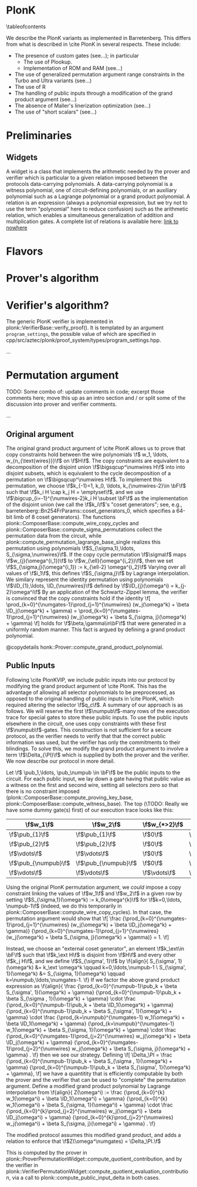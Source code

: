 # PlonK
\tableofcontents

We describe the PlonK variants as implemented in Barretenberg. This differs from what is described in \cite PlonK in several respects. These include:
 - The presence of custom gates (see...); in particular
     - The use of Plookup.
     - Implementation of ROM and RAM (see...)
 - The use of generalized permutation argument range constraints in the Turbo and Ultra variants (see...)
 - The use of R
 - The handling of public inputs through a modification of the grand product argument (see...)
 - The absence of Maller's linerization optimization (see...)
 - The use of "short scalars" (see...)


# Preliminaries
## Widgets
A widget is a class that implements the arithmetic needed by the prover and verifier which is particular to a given relation imposed between the protocols data-carrying polynomials. A data-carrying polynomial is a witness polynomial, one of circuit-defining polynomials, or an auxiliary polynomial such as a Lagrange polynomial or a grand product polynomial. A relation is an expression (always a polynomial expression, but we try not to use the term "polynomial" here to reduce confusion) such as the arithmetic relation, which enables a simultaneous generalization of addition and multiplication gates. A complete list of relations is available here: [link to nowhere](...todo.)
# Flavors

# Prover's algorithm

# Verifier's algorithm?
The generic PlonK verifier is implemented in plonk::VerifierBase::verify_proof(). It is templated by an argument `program_settings`, the possible value of which are specified in cpp/src/aztec/plonk/proof_system/types/program_settings.hpp.


...


# Permutation argument

TODO: Some combo of: update comments in code; excerpt those comments here; move this up as an intro section and / or split some of the discussion into prover and verifier comments.

...
## Original argument
The original grand product argument of \cite PlonK allows us to prove that copy constraints hold between the wire polynomials \f$ w_1, \ldots, w_{n_{\text{wires}}}\f$ on \f$H\f$. The copy constraints are equivalent to a decomposition of the disjoint union \f$\bigsqcup^\numwires H\f$ into into disjoint subsets, which is equivalent to the cycle decomposition of a permutation on \f$\bigsqcup^\numwires H\f$. To implement this permutation, we choose \f$k_{-1}=1, k_0, \ldots, k_{\numwires-2}\in \bF\f$ such that \f$k_i H \cap k_j H = \emptyset\f$, and we use \f$\bigcup_{i=-1}^{\numwires-2}k_i H \subset \bF\f$ as the implementation of the disjoint union (we call the \f$k_i\f$'s "coset generators"; see, e.g., barretenberg::Bn254FrParams::coset_generators_0, which specifies a 64-bit limb of 8 coset generators). The functions plonk::ComposerBase::compute_wire_copy_cycles and plonk::ComposerBase::compute_sigma_permutations collect the permutation data from the circuit, while plonk::compute_permutation_lagrange_base_single realizes this permutation using polynomials \f$S_{\sigma,1},\ldots, S_{\sigma,\numwires}\f$. If the copy cycle permutation \f$\sigma\f$ maps \f$w_{j}(\omega^{i_1})\f$ to \f$w_{\ell}(\omega^{i_2})\f$, then we set
\f$S_{\sigma,j}(\omega^{i_1}) := k_{\ell-2} \omega^{i_2}\f$ 
Varying over all values of \f$i_1\f$, this defines \f$S_{\sigma,j}\f$ by Lagrange interpolation. We similary represent the identity permutation using polynomials \f$\ID_{1},\ldots, \ID_{\numwires}\f$ defined by
\f$\ID_{j}(\omega^i) = k_{j-2}\omega^i\f$ 
By an application of the Schwartz-Zippel lemma, the verifier is convinced that the copy constraints hold if the identity
\f[
\prod_{k=0}^{\numgates-1}\prod_{j=1}^{\numwires} (w_j(\omega^k) + \beta \ID_j(\omega^k) + \gamma) =
\prod_{k=0}^{\numgates-1}\prod_{j=1}^{\numwires} (w_j(\omega^k) + \beta   S_{\sigma, j}(\omega^k) + \gamma)
\f]
holds for \f$\beta,\gamma\in\bF\f$ that were generated in a uniformly random manner. This fact is argued by defining a grand product polynomial.

@copydetails honk::Prover::compute_grand_product_polynomial.


## Public Inputs
Following \cite PlonKVIP, we include public inputs into our protocol by modifying the grand product argument of \cite PlonK. This has the advantage of allowing all selector polynomials to be preprocessed, as opposed to the original handling of public inputs in \cite PlonK, which required altering the selector \f$q_c\f$. A summary of our approach is as follows. We will reserve the first \f$\numpub\f$-many rows of the execution trace for special gates to store these public inputs. To use the public inputs elsewhere in the circuit, one uses copy constraints with these first \f$\numpub\f$-gates. This construction is not sufficient for a secure protocol, as the verifier needs to verify that that the correct public information was used, but the verifier has only the commitments to their blindings. To solve this, we modify the grand product argument to involve a term \f$\Delta_{\PI}\f$ which is supplied by both the prover and the verifier. We now describe our protocol in more detail.

Let \f$ \pub_1,\ldots, \pub_\numpub \in \bF\f$ be the public inputs to the circuit. For each public input, we lay down a gate having that public value as a witness on the first and second wire, setting all selectors zero so that there is no constraint imposed (plonk::ComposerBase::compute_proving_key_base, plonk::ComposerBase::compute_witness_base). The top (\TODO: Really we have some dummy gate(s) first) of our execution trace looks like this:

| \f$w_1\f$            | \f$w_2\f$            | \f$w_{*>2}\f$ | \f$q_*\f$    |
|----------------------|----------------------|---------------|--------------|
| \f$\pub_{1}\f$       | \f$\pub_{1}\f$       | \f$0\f$       | \f$0\f$      |
| \f$\pub_{2}\f$       | \f$\pub_{2}\f$       | \f$0\f$       | \f$0\f$      |
| \f$\vdots\f$         | \f$\vdots\f$         | \f$0\f$       | \f$0\f$      |
| \f$\pub_{\numpub}\f$ | \f$\pub_{\numpub}\f$ | \f$0\f$       | \f$0\f$      |
| \f$\vdots\f$         | \f$\vdots\f$         | \f$\vdots\f$  | \f$\vdots\f$ |

Using the original PlonK permutation argument, we *could* impose a copy constraint linking the values of \f$w_1\f$ and \f$w_2\f$ in a given row by setting \f$S_{\sigma,1}(\omega^k) := k_0\omega^{k}\f$ for \f$k=0,\ldots, \numpub-1\f$ (indeed, we do this temporarily  in plonk::ComposerBase::compute_wire_copy_cycles). In that case, the permutation argument would show that
\f[
\frac
{\prod_{k=0}^{\numgates-1}\prod_{j=1}^{\numwires} (w_j(\omega^k) + \beta         \ID_j(\omega^k) + \gamma)}
{\prod_{k=0}^{\numgates-1}\prod_{j=1}^{\numwires} (w_j(\omega^k) + \beta S_{\sigma, j}(\omega^k) + \gamma)}
= 1.
\f]

Instead, we choose an "external coset generator", an element \f$k_\ext\in \bF\f$ such that \f$k_\ext H\f$ is disjoint from \f$H\f$ and every other \f$k_j H\f$, and we define \f$S_{\sigma', 1}\f$ by 
\f{align}{
S_{\sigma', 1}(\omega^k) &= k_\ext \omega^k \qquad k=0,\ldots,\numpub-1 \\
S_{\sigma', 1}(\omega^k) &= S_{\sigma, 1}(\omega^k) \qquad k=\numpub,\ldots,\numgates-1.
\f}
If we factor the above grand product expression as
\f{align}{
\frac
{\prod_{k=0}^{\numpub-1}\pub_k + \beta S_{\sigma', 1}(\omega^k) + \gamma}
{\prod_{k=0}^{\numpub-1}\pub_k + \beta S_{\sigma , 1}(\omega^k) + \gamma}
\cdot 
\frac
{\prod_{k=0}^{\numpub-1}\pub_k + \beta          \ID_1(\omega^k) + \gamma}
{\prod_{k=0}^{\numpub-1}\pub_k + \beta S_{\sigma', 1}(\omega^k) + \gamma}
\cdot 
\frac
{\prod_{k=\numpub}^{\numgates-1} w_1(\omega^k) + \beta         \ID_1(\omega^k) + \gamma}
{\prod_{k=\numpub}^{\numgates-1} w_1(\omega^k) + \beta S_{\sigma, 1}(\omega^k) + \gamma}
\cdot 
\frac
{\prod_{k=0}^{\numgates-1}\prod_{j=2}^{\numwires} w_j(\omega^k) + \beta         \ID_j(\omega^k) + \gamma}
{\prod_{k=0}^{\numgates-1}\prod_{j=2}^{\numwires} w_j(\omega^k) + \beta S_{\sigma, j}(\omega^k) + \gamma}
.
\f}
then we see our strategy. Defining
\f[
\Delta_\PI = 
\frac
{\prod_{k=0}^{\numpub-1}\pub_k + \beta S_{\sigma , 1}(\omega^k) + \gamma}
{\prod_{k=0}^{\numpub-1}\pub_k + \beta S_{\sigma', 1}(\omega^k) + \gamma},
\f]
we have a quantitity that is efficiently computable by both the prover and the verifier that can be used to "complete" the permutation argument. Define a modified grand product polynomial by Lagrange interpolation from
\f{align}{
Z(\omega^i) :=
\frac
{\prod_{k=0}^{k} w_1(\omega^i) + \beta         \ID_1(\omega^i) + \gamma}
{\prod_{k=0}^{k} w_1(\omega^i) + \beta S_{\sigma, 1}(\omega^i) + \gamma}
\cdot 
\frac
{\prod_{k=0}^{k}\prod_{j=2}^{\numwires} w_j(\omega^i) + \beta        \ID_j(\omega^i) + \gamma}
{\prod_{k=0}^{k}\prod_{j=2}^{\numwires} w_j(\omega^i) + \beta S_{\sigma, j}(\omega^i) + \gamma}
.
\f}
<!-- We speak of modifying 
\f[\frac
{\prod_{k=0}^{\numpub-1}\pub_k + \beta \ID_1(\omega^k) + \gamma}
{\prod_{k=0}^{\numpub-1}\pub_k + \beta   S_{\sigma, 1}(\omega^k) + \gamma}
\quad
\text{to} 
\quad
\frac
{\prod_{k=0}^{\numpub-1}\pub_k + \beta \ID_1(\omega^k) + \gamma}
{\prod_{k=0}^{\numpub-1}\pub_k + \beta   S_{\sigma', 1}(\omega^k) + \gamma}
\f]
as "breaking" the valid copy cycle.  This is something we explicitly do in plonk::ComposerBase::compute_sigma_permutations. -->
The modified protocol assumes this modified grand product, and adds a relation to enforce that \f$Z(\omega^\numgates) =  \Delta_\PI.\f$

This is computed by the prover in plonk::ProverPermutationWidget::compute_quotient_contribution, and by the verifier in plonk::VerifierPermutationWidget::compute_quotient_evaluation_contribution, via a call to plonk::compute_public_input_delta in both cases.